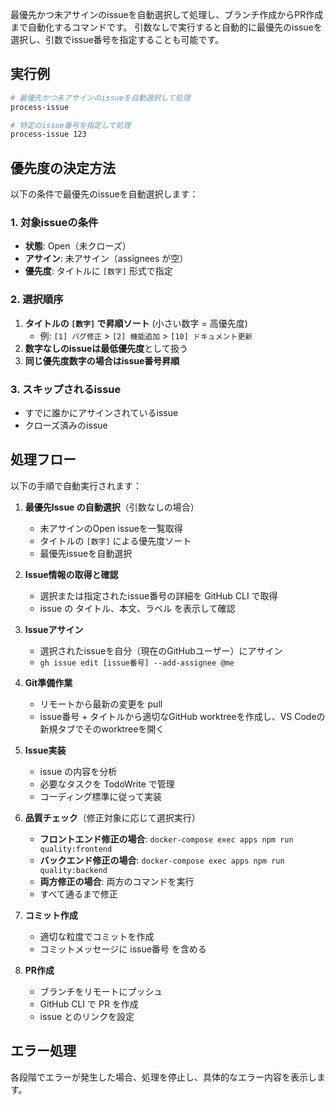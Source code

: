 最優先かつ未アサインのissueを自動選択して処理し、ブランチ作成からPR作成まで自動化するコマンドです。
引数なしで実行すると自動的に最優先のissueを選択し、引数でissue番号を指定することも可能です。

## 実行例

```bash
# 最優先かつ未アサインのissueを自動選択して処理
process-issue

# 特定のissue番号を指定して処理
process-issue 123
```

## 優先度の決定方法

以下の条件で最優先のissueを自動選択します：

### 1. **対象issueの条件**

- **状態**: Open（未クローズ）
- **アサイン**: 未アサイン（assignees が空）
- **優先度**: タイトルに `[数字]` 形式で指定

### 2. **選択順序**

1. **タイトルの `[数字]` で昇順ソート** (小さい数字 = 高優先度)
   - 例: `[1] バグ修正` > `[2] 機能追加` > `[10] ドキュメント更新`
2. **数字なしのissueは最低優先度**として扱う
3. **同じ優先度数字の場合はissue番号昇順**

### 3. **スキップされるissue**

- すでに誰かにアサインされているissue
- クローズ済みのissue

## 処理フロー

以下の手順で自動実行されます：

1. **最優先Issue の自動選択**（引数なしの場合）
   - 未アサインのOpen issueを一覧取得
   - タイトルの `[数字]` による優先度ソート
   - 最優先issueを自動選択

2. **Issue情報の取得と確認**
   - 選択または指定されたissue番号の詳細を GitHub CLI で取得
   - issue の タイトル、本文、ラベル を表示して確認

3. **Issueアサイン**
   - 選択されたissueを自分（現在のGitHubユーザー）にアサイン
   - `gh issue edit [issue番号] --add-assignee @me`

4. **Git準備作業**
   - リモートから最新の変更を pull
   - issue番号 + タイトルから適切なGitHub worktreeを作成し、VS Codeの新規タブでそのworktreeを開く

5. **Issue実装**
   - issue の内容を分析
   - 必要なタスクを TodoWrite で管理
   - コーディング標準に従って実装

6. **品質チェック**（修正対象に応じて選択実行）
   - **フロントエンド修正の場合**: `docker-compose exec apps npm run quality:frontend`
   - **バックエンド修正の場合**: `docker-compose exec apps npm run quality:backend`
   - **両方修正の場合**: 両方のコマンドを実行
   - すべて通るまで修正

7. **コミット作成**
   - 適切な粒度でコミットを作成
   - コミットメッセージに issue番号 を含める

8. **PR作成**
   - ブランチをリモートにプッシュ
   - GitHub CLI で PR を作成
   - issue とのリンクを設定

## エラー処理

各段階でエラーが発生した場合、処理を停止し、具体的なエラー内容を表示します。
